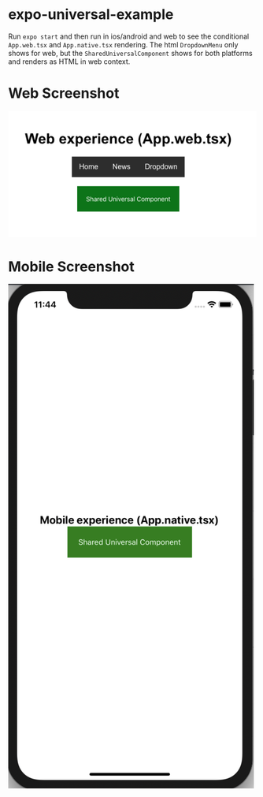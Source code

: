 # expo-universal-example

Run `expo start` and then run in ios/android and web to see the conditional `App.web.tsx` and `App.native.tsx` rendering. The html `DropdownMenu` only shows for web, but the `SharedUniversalComponent` shows for both platforms and renders as HTML in web context.

# Web Screenshot

![Web](webscreenshot.png)

# Mobile Screenshot

![Mobile](mobilescreenshot.png)
